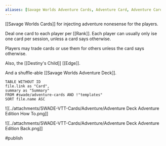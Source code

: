 ```yaml
---
aliases: [Savage Worlds Adventure Cards, Adventure Card, Adventure Cards]
---
```


[[Savage Worlds Cards]] for injecting adventure nonesense for the players.

Deal one card to each player per [[Rank]]. Each player can usually only ise one card per session, unless a card says otherwise.

Players may trade cards or use them for others unless the card says otherwise.

Also, the [[Destiny's Child]] [[Edge]].

And a shuffle-able [[Savage Worlds Adventure Deck]].

```dataview
TABLE WITHOUT ID
file.link as "Card",
summary as "Summary"
FROM #swade/adventure-cards AND !"templates"
SORT file.name ASC
```

![[../attachments/SWADE-VTT-Cards/Adventure/Adventure Deck Adventure Edition How To.png]]

![[../attachments/SWADE-VTT-Cards/Adventure/Adventure Deck Adventure Edition Back.png]]

#publish
